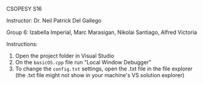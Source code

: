 CSOPESY S16

Instructor: Dr. Neil Patrick Del Gallego

Group 6: Izabella Imperial, Marc Marasigan, Nikolai Santiago, Alfred Victoria

Instructions:
1. Open the project folder in Visual Studio 
2. On the ```basicOS.cpp``` file run "Local Window Debugger"
3. To change the ```config.txt``` settings, open the .txt file in the file explorer (the .txt file might not show in your machine's VS solution explorer) 
